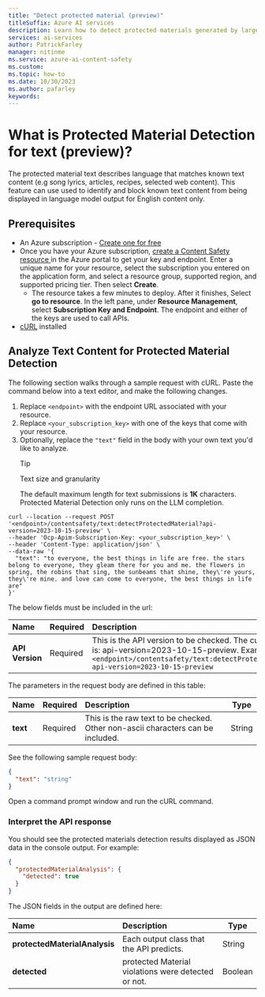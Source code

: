 ```yaml
---
title: "Detect protected material (preview)"
titleSuffix: Azure AI services
description: Learn how to detect protected materials generated by large language models and mitigate risk with Azure AI Content Safety.
services: ai-services
author: PatrickFarley
manager: nitinme
ms.service: azure-ai-content-safety
ms.custom: 
ms.topic: how-to
ms.date: 10/30/2023
ms.author: pafarley
keywords: 
---
```


# What is Protected Material Detection for text (preview)?

The protected material text describes language that matches known text content (e.g song lyrics, articles, recipes, selected web content). This feature can use used to identify and block known text content from being displayed in language model output for English content only.

## Prerequisites

* An Azure subscription - [Create one for free](https://azure.microsoft.com/free/cognitive-services/) 
* Once you have your Azure subscription, <a href="https://aka.ms/acs-create"  title="Create a Content Safety resource"  target="_blank">create a Content Safety resource </a> in the Azure portal to get your key and endpoint. Enter a unique name for your resource, select the subscription you entered on the application form, and select a resource group, supported region, and supported pricing tier. Then select **Create**.
  * The resource takes a few minutes to deploy. After it finishes, Select **go to resource**. In the left pane, under **Resource Management**, select **Subscription Key and Endpoint**. The endpoint and either of the keys are used to call APIs.
* [cURL](https://curl.haxx.se/) installed

## Analyze Text Content for Protected Material Detection

The following section walks through a sample request with cURL. Paste the command below into a text editor, and make the following changes.

1. Replace `<endpoint>` with the endpoint URL associated with your resource.
1. Replace `<your_subscription_key>` with one of the keys that come with your resource.
1. Optionally, replace the `"text"` field in the body with your own text you'd like to analyze.
    > [!TIP]
    > Text size and granularity
    >
    > The default maximum length for text submissions is **1K** characters. Protected Material Detection only runs on the LLM completion. 
```shell
curl --location --request POST '<endpoint>/contentsafety/text:detectProtectedMaterial?api-version=2023-10-15-preview' \
--header 'Ocp-Apim-Subscription-Key: <your_subscription_key>' \
--header 'Content-Type: application/json' \
--data-raw '{
  "text": "to everyone, the best things in life are free. the stars belong to everyone, they gleam there for you and me. the flowers in spring, the robins that sing, the sunbeams that shine, they\'re yours, they\'re mine. and love can come to everyone, the best things in life are"
}'
```
The below fields must be included in the url:

| Name      |Required  |  Description | Type   |
| :------- |-------- |:--------------- | ------ |
| **API Version** |Required |This is the API version to be checked. The current version is: api-version=2023-10-15-preview. Example: `<endpoint>/contentsafety/text:detectProtectedMaterial?api-version=2023-10-15-preview` | String |

The parameters in the request body are defined in this table:

| Name        | Required     | Description  | Type    |
| :---------- | ----------- | :------------ | ------- |
| **text**    | Required | This is the raw text to be checked. Other non-ascii characters can be included. | String  |

See the following sample request body:
```json
{
  "text": "string"
}
```
Open a command prompt window and run the cURL command.
### Interpret the API response
You should see the protected materials detection results displayed as JSON data in the console output. For example:
```json
{
  "protectedMaterialAnalysis": {
    "detected": true
  }
}
```
The JSON fields in the output are defined here:

| Name     | Description   | Type   |
| :------------- | :--------------- | ------ |
| **protectedMaterialAnalysis**   | Each output class that the API predicts. | String |
| **detected** | protected Material violations were detected or not.  | Boolean |
